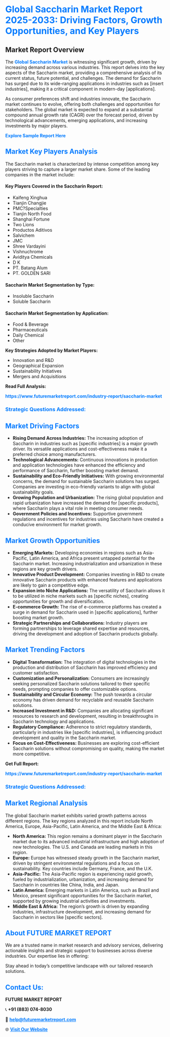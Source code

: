 <h1 style="color: #007BFF;">Global Saccharin Market Report 2025-2033: Driving Factors, Growth Opportunities, and Key Players</h1>

<section id="overview">
<h2>Market Report Overview</h2>
<p>The <a href="https://www.futuremarketreport.com/industry-report/saccharin-market" style="color: #007BFF; text-decoration: none;"><strong>Global Saccharin Market</strong></a> is witnessing significant growth, driven by increasing demand across various industries. This report delves into the key aspects of the Saccharin market, providing a comprehensive analysis of its current status, future potential, and challenges. The demand for Saccharin has surged due to its wide-ranging applications in industries such as [insert industries], making it a critical component in modern-day [applications].</p>
<p>As consumer preferences shift and industries innovate, the Saccharin market continues to evolve, offering both challenges and opportunities for stakeholders. The global market is expected to expand at a substantial compound annual growth rate (CAGR) over the forecast period, driven by technological advancements, emerging applications, and increasing investments by major players.</p>
</section>

<section id="overview">
<p><a href="https://www.futuremarketreport.com/request-sample/reportId=85760" style="color: #007BFF; text-decoration: none;"><strong>Explore Sample Report Here</strong></a></p>
</section>

<section id="key-players">
<h2 style="color: #007BFF;">Market Key Players Analysis</h2>
<p>The Saccharin market is characterized by intense competition among key players striving to capture a larger market share. Some of the leading companies in the market include:</p>
<h4>Key Players Covered in the Saccharin Report:</h4>
<ul><li>Kaifeng Xinghua</li><li>Tianjin Changjie</li><li>PMC?Specialties</li><li>Tianjin North Food</li><li>Shanghai Fortune</li><li>Two Lions</li><li>Productos Aditivos</li><li>Salvichem</li><li>JMC</li><li>Shree Vardayini</li><li>Vishnuchrome</li><li>Aviditya Chemicals</li><li>D K</li><li>PT. Batang Alum</li><li>PT. GOLDEN SARI</li></ul>
<h4>Saccharin Market Segmentation by Type:</h4>
<ul><li>Insoluble Saccharin</li><li>Soluble Saccharin</li></ul>

<h4>Saccharin Market Segmentation by Application:</h4>
<ul><li>Food &amp; Beverage</li><li>Pharmaceuticals</li><li>Daily Chemical</li><li>Other</li></ul>
<p><strong>Key Strategies Adopted by Market Players:</strong></p>
<ul>
<li>Innovation and R&D</li>
<li>Geographical Expansion</li>
<li>Sustainability Initiatives</li>
<li>Mergers and Acquisitions</li>
</ul>
</section>

<section>
<p><strong>Read Full Analysis: </strong></p><a href="https://www.futuremarketreport.com/industry-report/saccharin-market" style="color: #007BFF; text-decoration: none;"><strong>https://www.futuremarketreport.com/industry-report/saccharin-market</strong></a>
<h3 style="color: #007BFF;">Strategic Questions Addressed:</h3>
</section>

<section id="driving-factors">
<h2 style="color: #007BFF;">Market Driving Factors</h2>
<ul>
<li><strong>Rising Demand Across Industries:</strong> The increasing adoption of Saccharin in industries such as [specific industries] is a major growth driver. Its versatile applications and cost-effectiveness make it a preferred choice among manufacturers.</li>
<li><strong>Technological Advancements:</strong> Continuous innovations in production and application technologies have enhanced the efficiency and performance of Saccharin, further boosting market demand.</li>
<li><strong>Sustainability and Eco-Friendly Initiatives:</strong> With growing environmental concerns, the demand for sustainable Saccharin solutions has surged. Companies are investing in eco-friendly variants to align with global sustainability goals.</li>
<li><strong>Growing Population and Urbanization:</strong> The rising global population and rapid urbanization have increased the demand for [specific products], where Saccharin plays a vital role in meeting consumer needs.</li>
<li><strong>Government Policies and Incentives:</strong> Supportive government regulations and incentives for industries using Saccharin have created a conducive environment for market growth.</li>
</ul>
</section>

<section id="growth-opportunities">
<h2 style="color: #007BFF;">Market Growth Opportunities</h2>
<ul>
<li><strong>Emerging Markets:</strong> Developing economies in regions such as Asia-Pacific, Latin America, and Africa present untapped potential for the Saccharin market. Increasing industrialization and urbanization in these regions are key growth drivers.</li>
<li><strong>Innovative Product Development:</strong> Companies investing in R&D to create innovative Saccharin products with enhanced features and applications are likely to gain a competitive edge.</li>
<li><strong>Expansion into Niche Applications:</strong> The versatility of Saccharin allows it to be utilized in niche markets such as [specific niches], creating opportunities for growth and diversification.</li>
<li><strong>E-commerce Growth:</strong> The rise of e-commerce platforms has created a surge in demand for Saccharin used in [specific applications], further boosting market growth.</li>
<li><strong>Strategic Partnerships and Collaborations:</strong> Industry players are forming partnerships to leverage shared expertise and resources, driving the development and adoption of Saccharin products globally.</li>
</ul>
</section>

<section id="trending-factors">
<h2 style="color: #007BFF;">Market Trending Factors</h2>
<ul>
<li><strong>Digital Transformation:</strong> The integration of digital technologies in the production and distribution of Saccharin has improved efficiency and customer satisfaction.</li>
<li><strong>Customization and Personalization:</strong> Consumers are increasingly seeking personalized Saccharin solutions tailored to their specific needs, prompting companies to offer customizable options.</li>
<li><strong>Sustainability and Circular Economy:</strong> The push towards a circular economy has driven demand for recyclable and reusable Saccharin solutions.</li>
<li><strong>Increased Investment in R&D:</strong> Companies are allocating significant resources to research and development, resulting in breakthroughs in Saccharin technology and applications.</li>
<li><strong>Regulatory Compliance:</strong> Adherence to strict regulatory standards, particularly in industries like [specific industries], is influencing product development and quality in the Saccharin market.</li>
<li><strong>Focus on Cost-Effectiveness:</strong> Businesses are exploring cost-efficient Saccharin solutions without compromising on quality, making the market more competitive.</li>
</ul>
</section>

<section>
<p><strong>Get Full Report: </strong></p><a href="https://www.futuremarketreport.com/industry-report/saccharin-market" style="color: #007BFF; text-decoration: none;"><strong>https://www.futuremarketreport.com/industry-report/saccharin-market</strong></a>
<h3 style="color: #007BFF;">Strategic Questions Addressed:</h3>
</section>


<section id="regional-analysis">
<h2 style="color: #007BFF;">Market Regional Analysis</h2>
<p>The global Saccharin market exhibits varied growth patterns across different regions. The key regions analyzed in this report include North America, Europe, Asia-Pacific, Latin America, and the Middle East & Africa:</p>
<ul>
<li><strong>North America:</strong> This region remains a dominant player in the Saccharin market due to its advanced industrial infrastructure and high adoption of new technologies. The U.S. and Canada are leading markets in this region.</li>
<li><strong>Europe:</strong> Europe has witnessed steady growth in the Saccharin market, driven by stringent environmental regulations and a focus on sustainability. Key countries include Germany, France, and the U.K.</li>
<li><strong>Asia-Pacific:</strong> The Asia-Pacific region is experiencing rapid growth, fueled by industrialization, urbanization, and increasing demand for Saccharin in countries like China, India, and Japan.</li>
<li><strong>Latin America:</strong> Emerging markets in Latin America, such as Brazil and Mexico, present significant opportunities for the Saccharin market, supported by growing industrial activities and investments.</li>
<li><strong>Middle East & Africa:</strong> The region’s growth is driven by expanding industries, infrastructure development, and increasing demand for Saccharin in sectors like [specific sectors].</li>
</ul>
</section>

<footer>
<h2 style="color: #007BFF;">About FUTURE MARKET REPORT</h2>
<p>We are a trusted name in market research and advisory services, delivering actionable insights and strategic support to businesses across diverse industries. Our expertise lies in offering:</p>

<p>Stay ahead in today’s competitive landscape with our tailored research solutions.</p>

<h2 style="color: #007BFF;">Contact Us:</h2>
<p><strong>FUTURE MARKET REPORT</strong></p>
<p>📞 <strong>+91 (883) 074-8030</strong></p>
<p>📧 <strong><a href="mailto:help@futuremarketreport.com" style="color: #007BFF;">help@futuremarketreport.com</a></strong></p>
<p>🌐 <strong><a href="https://www.futuremarketreport.com/" style="color: #007BFF;">Visit Our Website</a></strong></p>
</footer>